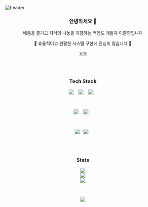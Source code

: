 ![header](https://capsule-render.vercel.app/api?type=waving&color=_778899&height=300&section=header&text=Junyoung&nbsp;Lee&fontSize=45&fontAlign=72&fontAlignY=40&animation=fadeIn&fontColor=E7E6D2)
<h3 align="center"> 안녕하세요 🙂 </h3>
<p align="center">배움을 즐기고 지식의 나눔을 지향하는 백엔드 개발자 이준영입니다</p>
<p align="center">🌱 효율적이고 원활한 시스템 구현에 관심이 많습니다 🌱</p>
<p align="center">🇰🇷</p>
<br>
<br>


<h3 align="center"> Tech Stack </h3>
<p align="center">
  <img src="https://img.shields.io/badge/TypeScript-3178C6?style=flat-square&logo=TypeScript&logoColor=white"/>&nbsp;&nbsp;&nbsp;
  <img src="https://img.shields.io/badge/JavaScript-F7DF1E?style=flat-square&logo=JavaScript&logoColor=black"/>&nbsp;&nbsp;&nbsp;
  <img src="https://img.shields.io/badge/Python-3776AB?style=flat-square&logo=Python&logoColor=yellow"/>&nbsp;&nbsp;&nbsp;
</p>
<br>
<p align="center">
  <img src="https://img.shields.io/badge/Node.js-339933?style=flat-square&logo=Node.js&logoColor=white"/>&nbsp;&nbsp;&nbsp;
  <img src="https://img.shields.io/badge/Nest.js-E0234E?style=flat-square&logo=NestJS&logoColor=white"/>&nbsp;&nbsp;&nbsp;
</p>
<br>
<p align="center">
  <img src="https://img.shields.io/badge/postgresql-4169e1?style=for-the-badge&logo=postgresql&logoColor=white"/>&nbsp;&nbsp;
  <img src="https://img.shields.io/badge/MariaDB-003545?style=flat-square&logo=MariaDB&logoColor=white"/>&nbsp;&nbsp;
</p>
<br>
<br>

<h3 align="center"> Stats </h3>

<!-- ![Anurag's GitHub stats](https://github-readme-stats.vercel.app/api?username=Pratiable&show_icons=true&theme=dark&hide_border=true&bg_color=0d1007)
<br> -->
<p align="center">
  <img src="https://github-readme-stats.vercel.app/api/top-langs/?username=Pratiable&layout=compact"/><br>
  <a href="https://solved.ac/ambitiouskyle"><img src="http://mazassumnida.wtf/api/v2/generate_badge?boj=ambitiouskyle"/></a><br>
  <img src="http://mazandi.herokuapp.com/api?handle=ambitiouskyle&theme=cold"/>
</p>
<br>

<p align="center">
  <a href="https://pratiable.github.io"><img src="https://img.shields.io/badge/-Tech%20Blog-0d1007"/></a>
</p>
